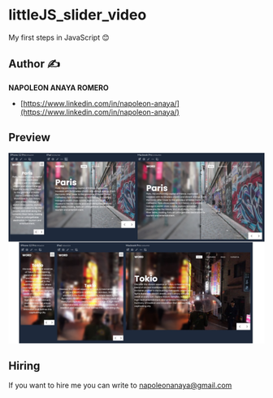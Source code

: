 # littleJS_slider_video
My first steps in JavaScript 😊

## Author ✍

**NAPOLEON ANAYA ROMERO**

-	[https://www.linkedin.com/in/napoleon-anaya/](https://www.linkedin.com/in/napoleon-anaya/)

## Preview 

![..](https://github.com/alucart2005/littleJS_slider_video/blob/main/img/preview.jpg?raw=true)



## Hiring 
If you want to hire me you can write to napoleonanaya@gmail.com
